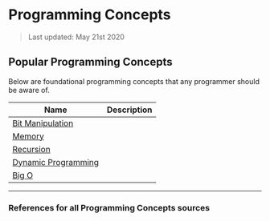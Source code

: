 # Programming Concepts

> Last updated: May 21st 2020

## Popular Programming Concepts

Below are foundational programming concepts that any programmer should be aware of.

| Name | Description |
|---|---|
| [Bit Manipulation](./bit_manipulation.md) | |
| [Memory](./memory.md) | |
| [Recursion](./recursion.md) | |
| [Dynamic Programming](./dynamic_programming.md) | |
| [Big O](./big_o.md) | |

___

### References for all Programming Concepts sources



